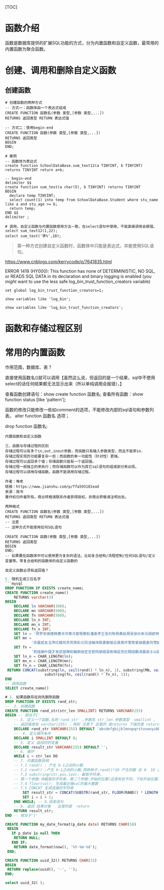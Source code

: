 

[TOC]

# 函数介绍

函数是数据库提供的扩展SQL功能的方式，分为内置函数和自定义函数，最常用的内置函数为聚合函数。

# 创建、调用和删除自定义函数

## 创建函数

```mysql
# 创建函数的两种方式
-- 方式一：函数体由一个表达式组成
CREATE FUNCTION 函数名(参数 类型,[参数 类型,...])
RETURNS 返回类型 RETURN 表达式值

-- 方式二：使用begin-end
CREATE FUNCTION 函数(参数 类型,[参数 类型,...])
RETURNS 返回类型
BEGIN
END;

# 案例
-- 函数体为表达式
create function SchoolDataBase.sum_text12(a TINYINT, b TINYINT) returns TINYINT return a+b;

-- begin-end
delimiter $$
create function sum_test(a char(5), b TINYINT) returns TINYINT
BEGIN
  declare temp TINYINT;
  select count(1) into temp from SchoolDataBase.Student where stu_name like a and stu_age >= b;
  return temp;
END $$
delimiter ;

# 调用，自定义函数与内置函数使用方法一致，在select语句中使用，不能直接调用会报错。
select sum_text12(1,22);
select sum_test('李%',10);

```

> 第一种方式创建自定义函数时，函数体中只能是表达式，并能使用SQL语句。







https://www.cnblogs.com/kerrycode/p/7641835.html

ERROR 1418 (HY000): This function has none of DETERMINISTIC, NO SQL, or READS SQL DATA in its declaration and binary logging is enabled (you *might* want to use the less safe log_bin_trust_function_creators variable)

```
set global log_bin_trust_function_creators=1;

show variables like 'log_bin';

show variables like 'log_bin_trust_function_creators';
```

# 函数和存储过程区别

# 常用的内置函数

作用范围，数据库、表？

直接使用函数名()就可以调用【虽然这么说，但返回的是一个结果，sql中不使用select的话任何结果都无法显示出来（所以单纯调用会报错），】

查看函数创建语句：show create function 函数名;
查看所有函数：show function status [like 'pattern'];

函数的修改只能修改一些如comment的选项，不能修改内部的sql语句和参数列表。
alter function 函数名 选项；

drop function 函数名;

```
内置函数和自定义函数

三、函数与存储过程的区别
存储过程可以有多个in,out,inout参数，而函数只有输入参数类型，而且不能带in.
存储过程实现的功能要复杂一些；而函数的单一功能性（针对性）更强。
存储过程可以返回多个值；存储函数只能有一个返回值。
存储过程一般独立的来执行；而存储函数可以作为其它sql语句的组成部分来出现。
存储过程可以调用存储函数。函数不能调用存储过程。

作者：唯老
链接：https://www.jianshu.com/p/ffa593181ead
来源：简书
著作权归作者所有。商业转载请联系作者获得授权，非商业转载请注明出处。

两种格式
CREATE FUNCTION 函数名(参数 类型,[参数 类型,...])
RETURNS 返回类型 RETURN 表达式值
-- 注意
-- 这种方式不能使用任何SQL语句

CREATE FUNCTION 函数(参数 类型,[参数 类型,...])
RETURNS 返回类型
BEGIN
END;
-- 如果要在函数体中可以使用更为复杂的语法，比如复合结构/流程控制/任何SQL语句/定义变量等。带复合结构的函数体的自定义函数的

自定义函数必须有返回值？
```


```sql
5. 随机生成三位名字
​```mysql
DROP FUNCTION IF EXISTS create_name;
CREATE FUNCTION create_name()
    RETURNS varchar(3)
BEGIN
    DECLARE ln VARCHAR(300);
    DECLARE mn VARCHAR(500);
    DECLARE fn VARCHAR(500);
    DECLARE ln_n INT;
    DECLARE mn_n INT;
    DECLARE fn_n INT;
    SET ln = '郑罗宋谢唐韩曹许邓萧冯曾程蔡彭潘袁李王张刘陈杨黄赵周吴徐孙朱马胡郭林何高梁于董余苏叶吕魏蒋田杜丁沈姜范江傅钟卢汪戴崔任陆廖姚方金邱夏谭韦贾邹石熊孟秦阎薛侯雷白龙段郝孔邵史毛常万顾赖武康贺严尹钱施牛洪龚';
    SET mn =
            '庆磊民友玉萍红娥玲芬芳燕彩兰凤洁梅伟刚勇毅俊云莲真环雪荣爱妹霞香月莺媛艳瑞凡佳嘉琼勤珍贞莉桂娣叶璧才发武丽琳轮翰朗伯宏言若鸣朋斌梁栋维启克伦翔旭鹏泽晨辰士以建家致树炎德河哲江超浩璐娅琦晶裕华慧巧美婕馨影荔枝思心邦承乐绍功松善厚庆磊民友玉萍红娥玲芬芳燕彩兰凤洁梅秀娟英行时泰盛雄琛钧冠策腾楠榕风航弘峰强军平保东文辉力明永健世广志义兴良海山仁波宁贵福生龙元全国胜学祥才发武新利清飞彬富顺信子杰涛昌成康星光天达安岩中茂进林有坚和彪博诚先敬震振壮会思群豪心邦承乐绍功松善厚庆磊民友裕河哲江超浩亮政谦亨奇固之轮翰朗伯宏言若鸣朋斌梁栋维启克伦翔旭鹏泽晨辰士以建家致树炎德行时泰盛雄琛钧冠策腾楠榕风航弘';
    SET fn =
            '莉桂娣叶璧才发武丽琳轮翰朗伯宏言若鸣朋斌梁栋维启克伦翔旭鹏泽晨辰士以建家致树炎德河哲江超浩璐娅琦晶裕华慧巧美婕馨影荔枝思心邦承乐绍功松善厚秀娟伟刚勇毅俊云莲真环雪荣爱妹霞香月莺媛艳瑞凡佳嘉琼勤珍贞英行时泰盛雄琛钧冠策腾楠榕风航弘峰强军平保东文辉力明永健世广志义兴良海山仁波宁贵福生龙元全国胜学祥才发武新利清飞彬富顺信子杰涛昌成康星光天达安岩中茂进林有坚和彪博诚先敬震振壮会思群豪心邦承乐绍功松善厚庆磊民友裕河哲江超浩亮政谦亨奇固之轮翰朗伯宏言若鸣朋斌梁栋维启克伦翔旭鹏泽晨辰士以建家致树炎德行时泰盛雄琛钧冠策腾楠榕风航弘';
    SET ln_n = CHAR_LENGTH(ln);
    SET mn_n = CHAR_LENGTH(mn);
    SET fn_n = CHAR_LENGTH(fn);
 RETURN CONCAT(substring(ln, ceil(rand() * ln_n), 1), substring(MN, ceil(rand() * mn_n), 1),
                  substring(fn, ceil(rand() * fn_n), 1));
END
-- 调用函数
SELECT create_name()
```

```sql
# 1. 如果函数存在则先删除函数
DROP FUNCTION IF EXISTS rand_str;
--  2. 创建函数
CREATE FUNCTION rand_str(str_len SMALLINT) RETURNS VARCHAR(255)
BEGIN -- 相当于{'
    -- 3. 定义一个函数,名称'rand_str' ,参数名 str_len 参数类型  smallint ,
    -- 返回值类型 varchar(255) ，特别 注意下 这里的 是returns 下面的是 return
    DECLARE rand_str VARCHAR(255) DEFAULT 'abcdefghijklmnopqrstuvwxyzABCDEFGHIJKLMNOPQRSTUVWXYZ1234567890';
    --  4. 定义循环条件
    DECLARE i SMALLINT DEFAULT 0;
    -- 5. 定义 返回的的变量
    DECLARE result_str VARCHAR(255) DEFAULT '';
    -- 6. 循环
    WHILE i < str_len DO
    -- 7. 内置函数说明
    -- 7.1 rand() : 产生 0-1之间的小数
    -- 7.2 rand() :产生 0-1之间的小数,简称种子.rand()*10 产生的数 在 0- 10 之间,不包括10
    -- 7.3 substring(str,pos,len): 截取字符串，
    -- 第一个参数:待截取的字符串，第二个参数:开始的位置(这里有些不同，下标开始位置为1，可以试试下),第三个参数:截取的长度.
    -- 7.4 floor(val): 生成最近接val的最大整数
    -- 7.5 CONCAT 生成连接的字符串
        SET result_str = CONCAT(SUBSTR(rand_str, FLOOR(RAND() * LENGTH(rand_str)) + 1, 1), result_str);
        SET i = i + 1;
    END WHILE; -- 8.结束语句
    -- 9. 返回 结果对象   这里的是  return
    RETURN result_str;
END -- 相当于'}'
```

```sql
CREATE FUNCTION my_date_format(p_date date) RETURNS CHAR(10)
 BEGIN
   IF p_date is null THEN
    RETURN NULL;
   END IF;
    RETURN date_format(now(), '%Y-%m-%d');
 END;
```

```sql
CREATE FUNCTION uuid_32() RETURNS CHAR(32)
BEGIN
 RETURN replace(uuid(), '-', '');
END;

select uuid_32( );
```
